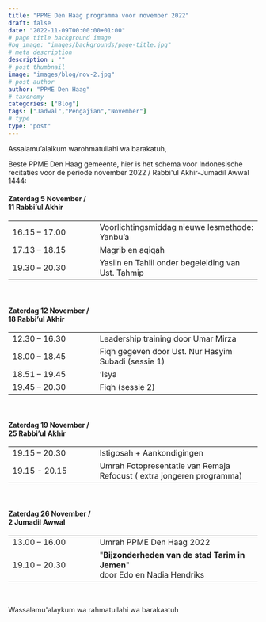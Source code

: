 ```yaml
---
title: "PPME Den Haag programma voor november 2022"
draft: false
date: "2022-11-09T00:00:00+01:00"
# page title background image
#bg_image: "images/backgrounds/page-title.jpg"
# meta description
description : ""
# post thumbnail
image: "images/blog/nov-2.jpg"
# post author
author: "PPME Den Haag"
# taxonomy
categories: ["Blog"]
tags: ["Jadwal","Pengajian","November"]
# type
type: "post"
---
```


Assalamu’alaikum warohmatullahi wa barakatuh,

Beste PPME Den Haag gemeente, hier is het schema voor Indonesische recitaties voor de periode november 2022 / Rabbi'ul Akhir-Jumadil Awwal 1444:


#### Zaterdag 5 November /<br/> 11 Rabbi’ul Akhir
<table style="width:100%">
<tr><td style="width:35%;margin:0;">16.15 – 17.00</td><td style="width:65%;margin:0;">Voorlichtingsmiddag nieuwe lesmethode: Yanbu’a</td></tr>
<tr><td style="width:35%;margin:0;">17.13 – 18.15</td><td style="width:65%;margin:0;">Magrib en aqiqah</td></tr>
<tr><td style="width:35%;margin:0;">19.30 – 20.30</td><td style="width:65%;margin:0;">Yasiin en Tahlil onder begeleiding van Ust. Tahmip</td></tr>
</table>
<br/>


#### Zaterdag 12 November /<br/> 18 Rabbi’ul Akhir
<table style="width:100%">
<tr><td style="width:35%;margin:0;">12.30 – 16.30</td><td style="width:65%;margin:0;">Leadership training door Umar Mirza</td></tr>
<tr><td style="width:35%;margin:0;">18.00 – 18.45</td><td style="width:65%;margin:0;">Fiqh gegeven door  Ust. Nur Hasyim Subadi (sessie 1)</td></tr>
<tr><td style="width:35%;margin:0;">18.51 – 19.45</td><td style="width:65%;margin:0;">‘Isya</td></tr>
<tr><td style="width:35%;margin:0;">19.45 – 20.30</td><td style="width:65%;margin:0;">Fiqh (sessie 2)</td></tr>
</table>
<br/>


#### Zaterdag 19 November /<br/> 25 Rabbi’ul Akhir
<table style="width:100%">
<tr><td style="width:35%;margin:0;">19.15 – 20.30</td><td style="width:65%;margin:0;">Istigosah + Aankondigingen</td></tr>
<tr><td style="width:35%;margin:0;">19.15 -  20.15</td><td style="width:65%;margin:0;">Umrah Fotopresentatie van Remaja Refocust ( extra jongeren programma)</td></tr>
</table>
<br/>


#### Zaterdag 26 November /<br/> 2 Jumadil Awwal
<table style="width:100%">
<tr><td style="width:35%;margin:0;">13.00 – 16.00</td><td style="width:65%;margin:0;">Umrah PPME Den Haag 2022</td></tr>
<tr><td style="width:35%;margin:0;">19.10 – 20.30</td><td style="width:65%;margin:0;">"<b>Bijzonderheden van de stad Tarim in Jemen</b>"<br/>door Edo en Nadia Hendriks</td></tr>
</table>
<br/>

Wassalamu'alaykum wa rahmatullahi wa barakaatuh